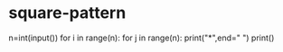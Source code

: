 # square-pattern
n=int(input())
for i in range(n):
   for j in range(n):
      print("*",end=" ")
   print()
